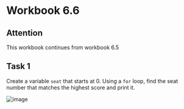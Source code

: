 # Workbook 6.6

## Attention
This workbook continues from workbook 6.5

## Task 1
Create a variable <code>seat</code> that starts at 0. Using a <code>for</code> loop, find the seat number that matches the highest score and print it.

![image](https://github.com/emtaylor1993/Udemy-Courses/assets/93065901/a970899d-8a74-4a9b-bb00-ad0d3856adac)
